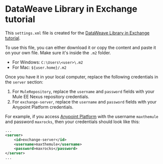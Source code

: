 # DataWeave Library in Exchange tutorial

This `settings.xml` file is created for the [DataWeave Library in Exchange tutorial](https://developer.mulesoft.com/tutorials-and-howtos/dataweave/dataweave-libraries-in-exchange-getting-started/).

To use this file, you can either download it or copy the content and paste it on your own file. Make sure it's inside the `.m2` folder.
- For Windows: `C:\Users\<user>\.m2`
- For Mac: `${user.home}/.m2`

Once you have it in your local computer, replace the following credentials in the `server` section:
1. For `MuleRepository`, replace the `username` and `password` fields with your Mule EE Nexus repository credentials.
3. For `exchange-server`, replace the `username` and `password` fields with your Anypoint Platform credentials.

For example, if you access [Anypoint Platform](https://anypoint.mulesoft.com) with the username `maxthemule` and password `maxrocks`, then your credentials should look like this:

```xml
...
<server>
    <id>exchange-server</id>
    <username>maxthemule</username>
    <password>maxrocks</password>
</server>
...
```